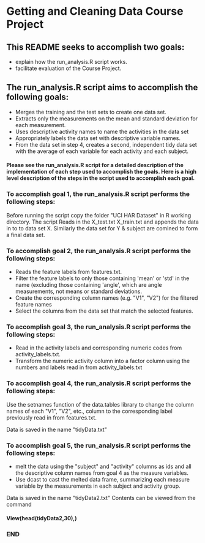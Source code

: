 # Getting and Cleaning Data Course Project

## This README seeks to accomplish two goals:

* explain how the run_analysis.R script works.
* facilitate evaluation of the Course Project.

## The run_analysis.R script aims to accomplish the following goals:

* Merges the training and the test sets to create one data set.
* Extracts only the measurements on the mean and standard deviation for each measurement.
* Uses descriptive activity names to name the activities in the data set
* Appropriately labels the data set with descriptive variable names.
* From the data set in step 4, creates a second, independent tidy data set with the average of each variable for each activity and each subject.

#### Please see the run_analysis.R script for a detailed description of the implementation of each step used to accomplish the goals. Here is a high level description of the steps in the script used to accomplish each goal.

### To accomplish goal 1, the run_analysis.R script performs the following steps:

Before running the script copy the folder "UCI HAR Dataset" in R working directory.
The script Reads in the X_test.txt X_train.txt and appends the data in to to data set X. Similarly the data set for Y & subject are comined to form a final data set.

### To accomplish goal 2, the run_analysis.R script performs the following steps:

* Reads the feature labels from features.txt.
* Filter the feature labels to only those containing 'mean' or 'std' in the name (excluding those containing 'angle', which are angle measurements, not means or standard deviations.
* Create the corresponding column names (e.g. "V1", "V2") for the filtered feature names
* Select the columns from the data set that match the selected features.

### To accomplish goal 3, the run_analysis.R script performs the following steps:

* Read in the activity labels and corresponding numeric codes from activity_labels.txt.
* Transform the numeric activity column into a factor column using the numbers and labels read in from activity_labels.txt

### To accomplish goal 4, the run_analysis.R script performs the following steps:

Use the setnames function of the data.tables library to change the column names of each "V1", "V2", etc., column to the corresponding label previously read in from features.txt.

Data is saved in the name "tidyData.txt"

### To accomplish goal 5, the run_analysis.R script performs the following steps:

* melt the data using the "subject" and "activity" columns as ids and all the descriptive column names from goal 4 as the measure variables.
* Use dcast to cast the melted data frame, summarizing each measure variable by the measurements in each subject and activity group.

Data is saved in the name "tidyData2.txt" Contents can be viewed from the command  
#### View(head(tidyData2,30),) #### 

### END
